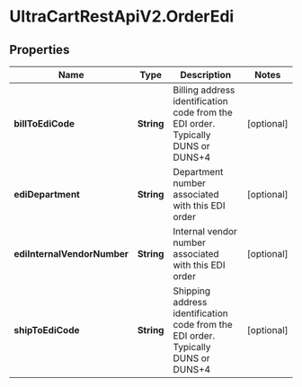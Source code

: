 # UltraCartRestApiV2.OrderEdi

## Properties
Name | Type | Description | Notes
------------ | ------------- | ------------- | -------------
**billToEdiCode** | **String** | Billing address identification code from the EDI order.  Typically DUNS or DUNS+4 | [optional] 
**ediDepartment** | **String** | Department number associated with this EDI order | [optional] 
**ediInternalVendorNumber** | **String** | Internal vendor number associated with this EDI order | [optional] 
**shipToEdiCode** | **String** | Shipping address identification code from the EDI order.  Typically DUNS or DUNS+4 | [optional] 


